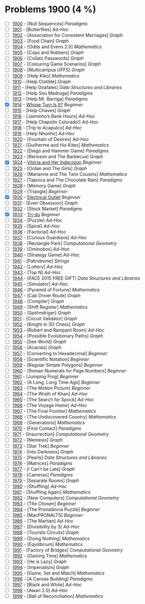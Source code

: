 # Problems 1900 (4 %)


- [ ] [1900](https://www.beecrowd.com.br/judge/en/problems/view/1900) - [Null Sequences] *Paradigms*
- [ ] [1901](https://www.beecrowd.com.br/judge/en/problems/view/1901) - [Butterflies] *Ad-Hoc*
- [ ] [1902](https://www.beecrowd.com.br/judge/en/problems/view/1902) - [Association for Consistent Marriages] *Graph*
- [ ] [1903](https://www.beecrowd.com.br/judge/en/problems/view/1903) - [Food Chain] *Graph*
- [ ] [1904](https://www.beecrowd.com.br/judge/en/problems/view/1904) - [Odds and Evens 2.0] *Mathematics*
- [ ] [1905](https://www.beecrowd.com.br/judge/en/problems/view/1905) - [Cops and Robbers] *Graph*
- [ ] [1906](https://www.beecrowd.com.br/judge/en/problems/view/1906) - [Collatz Passwords] *Graph*
- [ ] [1907](https://www.beecrowd.com.br/judge/en/problems/view/1907) - [Colouring Game Scenarios] *Graph*
- [ ] [1908](https://www.beecrowd.com.br/judge/en/problems/view/1908) - [Multicampus UFFS] *Graph*
- [ ] [1909](https://www.beecrowd.com.br/judge/en/problems/view/1909) - [Help Kiko] *Mathematics*
- [ ] [1910](https://www.beecrowd.com.br/judge/en/problems/view/1910) - [Help Clotilde] *Graph*
- [ ] [1911](https://www.beecrowd.com.br/judge/en/problems/view/1911) - [Help Girafales] *Data Structures and Libraries*
- [ ] [1912](https://www.beecrowd.com.br/judge/en/problems/view/1912) - [Help Seu Madruga] *Paradigms*
- [ ] [1913](https://www.beecrowd.com.br/judge/en/problems/view/1913) - [Help Mr. Barriga] *Paradigms*
- [x] [1914](https://www.beecrowd.com.br/judge/en/problems/view/1914) - [Whose Turn Is It?](https://github.com/Luc4sguilherme/beecrowd/blob/master/problems/[1900-1999]/1914/code.js) *Beginner*
- [ ] [1915](https://www.beecrowd.com.br/judge/en/problems/view/1915) - [Help Chaves] *Graph*
- [ ] [1916](https://www.beecrowd.com.br/judge/en/problems/view/1916) - [Jaiminho’s Bank Hours] *Ad-Hoc*
- [ ] [1917](https://www.beecrowd.com.br/judge/en/problems/view/1917) - [Help Chapolin Colorado!] *Ad-Hoc*
- [ ] [1918](https://www.beecrowd.com.br/judge/en/problems/view/1918) - [Trip to Acapulco] *Ad-Hoc*
- [ ] [1919](https://www.beecrowd.com.br/judge/en/problems/view/1919) - [Help Nhonho] *Ad-Hoc*
- [ ] [1920](https://www.beecrowd.com.br/judge/en/problems/view/1920) - [Fountain of Desires] *Ad-Hoc*
- [ ] [1921](https://www.beecrowd.com.br/judge/en/problems/view/1921) - [Guilherme and His Kites] *Mathematics*
- [ ] [1922](https://www.beecrowd.com.br/judge/en/problems/view/1922) - [Diego and Hammer Game] *Paradigms*
- [ ] [1923](https://www.beecrowd.com.br/judge/en/problems/view/1923) - [Rerisson and The Barbecue] *Graph*
- [x] [1924](https://www.beecrowd.com.br/judge/en/problems/view/1924) - [Vitória and Her Indecision](https://github.com/Luc4sguilherme/beecrowd/blob/master/problems/[1900-1999]/1924/code.js) *Beginner*
- [ ] [1925](https://www.beecrowd.com.br/judge/en/problems/view/1925) - [Ordan and The Girls] *Graph*
- [ ] [1926](https://www.beecrowd.com.br/judge/en/problems/view/1926) - [Marianne and The Twin Cousins] *Mathematics*
- [ ] [1927](https://www.beecrowd.com.br/judge/en/problems/view/1927) - [Tapioca and The Chocolate Rain] *Paradigms*
- [ ] [1928](https://www.beecrowd.com.br/judge/en/problems/view/1928) - [Memory Game] *Graph*
- [ ] [1929](https://www.beecrowd.com.br/judge/en/problems/view/1929) - [Triangle] *Beginner*
- [x] [1930](https://www.beecrowd.com.br/judge/en/problems/view/1930) - [Electrical Outlet](https://github.com/Luc4sguilherme/beecrowd/blob/master/problems/[1900-1999]/1930/code.js) *Beginner*
- [ ] [1931](https://www.beecrowd.com.br/judge/en/problems/view/1931) - [Even Obsession] *Graph*
- [ ] [1932](https://www.beecrowd.com.br/judge/en/problems/view/1932) - [Stock Market] *Paradigms*
- [x] [1933](https://www.beecrowd.com.br/judge/en/problems/view/1933) - [Tri-du](https://github.com/Luc4sguilherme/beecrowd/blob/master/problems/[1900-1999]/1933/code.js) *Beginner*
- [ ] [1934](https://www.beecrowd.com.br/judge/en/problems/view/1934) - [Puzzle] *Ad-Hoc*
- [ ] [1935](https://www.beecrowd.com.br/judge/en/problems/view/1935) - [Spiral] *Ad-Hoc*
- [ ] [1936](https://www.beecrowd.com.br/judge/en/problems/view/1936) - [Factorial] *Ad-Hoc*
- [ ] [1937](https://www.beecrowd.com.br/judge/en/problems/view/1937) - [Curious Guardians] *Ad-Hoc*
- [ ] [1938](https://www.beecrowd.com.br/judge/en/problems/view/1938) - [Rectangle Park] *Computational Geometry*
- [ ] [1939](https://www.beecrowd.com.br/judge/en/problems/view/1939) - [Ominobox] *Ad-Hoc*
- [ ] [1940](https://www.beecrowd.com.br/judge/en/problems/view/1940) - [Strategy Game] *Ad-Hoc*
- [ ] [1941](https://www.beecrowd.com.br/judge/en/problems/view/1941) - [Palindrome] *Strings*
- [ ] [1942](https://www.beecrowd.com.br/judge/en/problems/view/1942) - [Lottery] *Ad-Hoc*
- [ ] [1943](https://www.beecrowd.com.br/judge/en/problems/view/1943) - [Top N] *Ad-Hoc*
- [ ] [1944](https://www.beecrowd.com.br/judge/en/problems/view/1944) - [FACE 2015 FREE GIFT] *Data Structures and Libraries*
- [ ] [1945](https://www.beecrowd.com.br/judge/en/problems/view/1945) - [Simulator] *Ad-Hoc*
- [ ] [1946](https://www.beecrowd.com.br/judge/en/problems/view/1946) - [Pyramid of Fortune] *Mathematics*
- [ ] [1947](https://www.beecrowd.com.br/judge/en/problems/view/1947) - [Cab Driver Route] *Graph*
- [ ] [1948](https://www.beecrowd.com.br/judge/en/problems/view/1948) - [Compiler] *Graph*
- [ ] [1949](https://www.beecrowd.com.br/judge/en/problems/view/1949) - [Shift Register] *Mathematics*
- [ ] [1950](https://www.beecrowd.com.br/judge/en/problems/view/1950) - [Spöhndriger] *Graph*
- [ ] [1951](https://www.beecrowd.com.br/judge/en/problems/view/1951) - [Circuit Validator] *Graph*
- [ ] [1952](https://www.beecrowd.com.br/judge/en/problems/view/1952) - [Knight in 3D Chess] *Graph*
- [ ] [1953](https://www.beecrowd.com.br/judge/en/problems/view/1953) - [Robert and Rampant Room] *Ad-Hoc*
- [ ] [1954](https://www.beecrowd.com.br/judge/en/problems/view/1954) - [Possible Evolutionary Paths] *Graph*
- [ ] [1955](https://www.beecrowd.com.br/judge/en/problems/view/1955) - [See World] *Graph*
- [ ] [1956](https://www.beecrowd.com.br/judge/en/problems/view/1956) - [Acacias] *Graph*
- [ ] [1957](https://www.beecrowd.com.br/judge/en/problems/view/1957) - [Converting to Hexadecimal] *Beginner*
- [ ] [1958](https://www.beecrowd.com.br/judge/en/problems/view/1958) - [Scientific Notation] *Beginner*
- [ ] [1959](https://www.beecrowd.com.br/judge/en/problems/view/1959) - [Regular Simple Polygons] *Beginner*
- [ ] [1960](https://www.beecrowd.com.br/judge/en/problems/view/1960) - [Roman Numerals for Page Numbers] *Beginner*
- [ ] [1961](https://www.beecrowd.com.br/judge/en/problems/view/1961) - [Jumping Frog] *Beginner*
- [ ] [1962](https://www.beecrowd.com.br/judge/en/problems/view/1962) - [A Long, Long Time Ago] *Beginner*
- [ ] [1963](https://www.beecrowd.com.br/judge/en/problems/view/1963) - [The Motion Picture] *Beginner*
- [ ] [1964](https://www.beecrowd.com.br/judge/en/problems/view/1964) - [The Wrath of Khan] *Ad-Hoc*
- [ ] [1965](https://www.beecrowd.com.br/judge/en/problems/view/1965) - [The Search for Spock] *Ad-Hoc*
- [ ] [1966](https://www.beecrowd.com.br/judge/en/problems/view/1966) - [The Voyage Home] *Ad-Hoc*
- [ ] [1967](https://www.beecrowd.com.br/judge/en/problems/view/1967) - [The Final Frontier] *Mathematics*
- [ ] [1968](https://www.beecrowd.com.br/judge/en/problems/view/1968) - [The Undiscovered Country] *Mathematics*
- [ ] [1969](https://www.beecrowd.com.br/judge/en/problems/view/1969) - [Generations] *Mathematics*
- [ ] [1970](https://www.beecrowd.com.br/judge/en/problems/view/1970) - [First Contact] *Paradigms*
- [ ] [1971](https://www.beecrowd.com.br/judge/en/problems/view/1971) - [Insurrection] *Computational Geometry*
- [ ] [1972](https://www.beecrowd.com.br/judge/en/problems/view/1972) - [Nemesis] *Graph*
- [ ] [1973](https://www.beecrowd.com.br/judge/en/problems/view/1973) - [Star Trek] *Beginner*
- [ ] [1974](https://www.beecrowd.com.br/judge/en/problems/view/1974) - [Into Darkness] *Graph*
- [ ] [1975](https://www.beecrowd.com.br/judge/en/problems/view/1975) - [Pearls] *Data Structures and Libraries*
- [ ] [1976](https://www.beecrowd.com.br/judge/en/problems/view/1976) - [Matrices] *Paradigms*
- [ ] [1977](https://www.beecrowd.com.br/judge/en/problems/view/1977) - [I Can't be Late] *Graph*
- [ ] [1978](https://www.beecrowd.com.br/judge/en/problems/view/1978) - [Cameras] *Paradigms*
- [ ] [1979](https://www.beecrowd.com.br/judge/en/problems/view/1979) - [Separate Rooms] *Graph*
- [ ] [1980](https://www.beecrowd.com.br/judge/en/problems/view/1980) - [Shuffling] *Ad-Hoc*
- [ ] [1981](https://www.beecrowd.com.br/judge/en/problems/view/1981) - [Shuffling Again] *Mathematics*
- [ ] [1982](https://www.beecrowd.com.br/judge/en/problems/view/1982) - [New Computers] *Computational Geometry*
- [ ] [1983](https://www.beecrowd.com.br/judge/en/problems/view/1983) - [The Chosen] *Beginner*
- [ ] [1984](https://www.beecrowd.com.br/judge/en/problems/view/1984) - [The Pronalância Puzzle] *Beginner*
- [ ] [1985](https://www.beecrowd.com.br/judge/en/problems/view/1985) - [MacPRONALTS] *Beginner*
- [ ] [1986](https://www.beecrowd.com.br/judge/en/problems/view/1986) - [The Martian] *Ad-Hoc*
- [ ] [1987](https://www.beecrowd.com.br/judge/en/problems/view/1987) - [Divisibility by 3] *Ad-Hoc*
- [ ] [1988](https://www.beecrowd.com.br/judge/en/problems/view/1988) - [Tourists Circuits] *Graph*
- [ ] [1989](https://www.beecrowd.com.br/judge/en/problems/view/1989) - [Doing Nothing] *Mathematics*
- [ ] [1990](https://www.beecrowd.com.br/judge/en/problems/view/1990) - [Equilibrium] *Mathematics*
- [ ] [1991](https://www.beecrowd.com.br/judge/en/problems/view/1991) - [Factory of Bridges] *Computational Geometry*
- [ ] [1992](https://www.beecrowd.com.br/judge/en/problems/view/1992) - [Gaining Time] *Mathematics*
- [ ] [1993](https://www.beecrowd.com.br/judge/en/problems/view/1993) - [He is Lazy] *Graph*
- [ ] [1994](https://www.beecrowd.com.br/judge/en/problems/view/1994) - [Imperialism] *Graph*
- [ ] [1995](https://www.beecrowd.com.br/judge/en/problems/view/1995) - [Game, Set and Match] *Mathematics*
- [ ] [1996](https://www.beecrowd.com.br/judge/en/problems/view/1996) - [A Canvas Building] *Paradigms*
- [ ] [1997](https://www.beecrowd.com.br/judge/en/problems/view/1997) - [Black and White] *Ad-Hoc*
- [ ] [1998](https://www.beecrowd.com.br/judge/en/problems/view/1998) - [Awari 2.0] *Ad-Hoc*
- [ ] [1999](https://www.beecrowd.com.br/judge/en/problems/view/1999) - [Ball of Reconciliation] *Mathematics*
